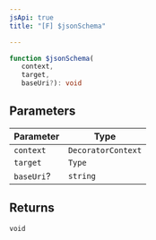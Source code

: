 ```yaml
---
jsApi: true
title: "[F] $jsonSchema"

---
```

```ts
function $jsonSchema(
   context, 
   target, 
   baseUri?): void
```

## Parameters

| Parameter | Type |
| ------ | ------ |
| `context` | `DecoratorContext` |
| `target` | `Type` |
| `baseUri`? | `string` |

## Returns

`void`
